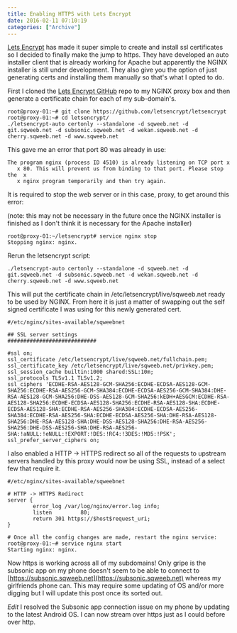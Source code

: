 ```yaml
---
title: Enabling HTTPS with Lets Encrypt
date: 2016-02-11 07:10:19
categories: ["Archive"]
---
```


[Lets Encrypt](https://letsencrypt.org/) has made it super simple to create and install ssl certificates so I decided to finally make the jump to https. They have developed an auto installer client that is already working for Apache but apparently the NGINX installer is still under development. They also give you the option of just generating certs and installing them manually so that's what I opted to do.

First I cloned the [Lets Encrypt GitHub](https://github.com/letsencrypt/letsencrypt) repo to my NGINX proxy box and then generate a certificate chain for each of my sub-domain's.

```
root@proxy-01:~# git clone https://github.com/letsencrypt/letsencrypt
root@proxy-01:~# cd letsencrypt/
./letsencrypt-auto certonly --standalone -d sqweeb.net -d git.sqweeb.net -d subsonic.sqweeb.net -d wekan.sqweeb.net -d cherry.sqweeb.net -d www.sqweeb.net
```

This gave me an error that port 80 was already in use:
```
The program nginx (process ID 4510) is already listening on TCP port x
   x 80. This will prevent us from binding to that port. Please stop the  x
   x nginx program temporarily and then try again.
```

It is required to stop the web server or in this case, proxy, to get around this error: 

(note: this may not be necessary in the future once the NGINX installer is finished as I don't think it is necessary for the Apache installer)
```
root@proxy-01:~/letsencrypt# service nginx stop
Stopping nginx: nginx.
```

Rerun the letsencrypt script:
```
./letsencrypt-auto certonly --standalone -d sqweeb.net -d git.sqweeb.net -d subsonic.sqweeb.net -d wekan.sqweeb.net -d cherry.sqweeb.net -d www.sqweeb.net
```

This will put the certificate chain in /etc/letsencrypt/live/sqweeb.net ready to be used by NGINX. From here it is just a matter of swapping out the self signed certificate I was using for this newly generated cert.

```
#/etc/nginx/sites-available/sqweebnet

## SSL server settings
############################

#ssl on;
ssl_certificate /etc/letsencrypt/live/sqweeb.net/fullchain.pem;
ssl_certificate_key /etc/letsencrypt/live/sqweeb.net/privkey.pem;
ssl_session_cache builtin:1000 shared:SSL:10m;
ssl_protocols TLSv1.1 TLSv1.2;
ssl_ciphers 'ECDHE-RSA-AES128-GCM-SHA256:ECDHE-ECDSA-AES128-GCM-SHA256:ECDHE-RSA-AES256-GCM-SHA384:ECDHE-ECDSA-AES256-GCM-SHA384:DHE-RSA-AES128-GCM-SHA256:DHE-DSS-AES128-GCM-SHA256:kEDH+AESGCM:ECDHE-RSA-AES128-SHA256:ECDHE-ECDSA-AES128-SHA256:ECDHE-RSA-AES128-SHA:ECDHE-ECDSA-AES128-SHA:ECDHE-RSA-AES256-SHA384:ECDHE-ECDSA-AES256-SHA384:ECDHE-RSA-AES256-SHA:ECDHE-ECDSA-AES256-SHA:DHE-RSA-AES128-SHA256:DHE-RSA-AES128-SHA:DHE-DSS-AES128-SHA256:DHE-RSA-AES256-SHA256:DHE-DSS-AES256-SHA:DHE-RSA-AES256-SHA:!aNULL:!eNULL:!EXPORT:!DES:!RC4:!3DES:!MD5:!PSK';
ssl_prefer_server_ciphers on;
```

I also enabled a HTTP -> HTTPS redirect so all of the requests to upstream servers handled by this proxy would now be using SSL, instead of a select few that require it.

```
#/etc/nginx/sites-available/sqweebnet

# HTTP -> HTTPS Redirect
server {
        error_log /var/log/nginx/error.log info;
        listen         80;
        return 301 https://$host$request_uri;
}

# Once all the config changes are made, restart the nginx service:
root@proxy-01:~# service nginx start
Starting nginx: nginx.
```

Now https is working across all of my subdomains! Only gripe is the subsonic app on my phone doesn't seem to be able to connect to [https://subsonic.sqweeb.net](https://subsonic.sqweeb.net) whereas my girlfriends phone can. This may require some updating of OS and/or more digging but I will update this post once its sorted out.

*Edit*
I resolved the Subsonic app connection issue on my phone by updating to the latest Android OS. I can now stream over https just as I could before over http.